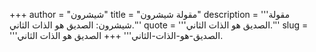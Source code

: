 +++
author = "شيشرون"
title = "مقولة شيشرون"
description = '''مقولة شيشرون: الصديق هو الذات الثاني.'''
quote = '''الصديق هو الذات الثاني.'''
slug = '''الصديق-هو-الذات-الثاني'''
+++
الصديق هو الذات الثاني.
